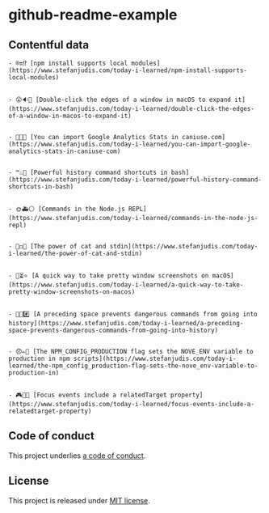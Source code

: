 # github-readme-example

## Contentful data














































<!-- CONTENTFUL_START -->

    - ®🔛⁉️ [npm install supports local modules](https://www.stefanjudis.com/today-i-learned/npm-install-supports-local-modules)
  

    - 😲🔉🌅 [Double-click the edges of a window in macOS to expand it](https://www.stefanjudis.com/today-i-learned/double-click-the-edges-of-a-window-in-macos-to-expand-it)
  

    - 🚮📑😖 [You can import Google Analytics Stats in caniuse.com](https://www.stefanjudis.com/today-i-learned/you-can-import-google-analytics-stats-in-caniuse-com)
  

    - ™♨️🚧 [Powerful history command shortcuts in bash](https://www.stefanjudis.com/today-i-learned/powerful-history-command-shortcuts-in-bash)
  

    - 🌞🚑⚪ [Commands in the Node.js REPL](https://www.stefanjudis.com/today-i-learned/commands-in-the-node-js-repl)
  

    - 📃◻️🐌 [The power of cat and stdin](https://www.stefanjudis.com/today-i-learned/the-power-of-cat-and-stdin)
  

    - 🚂⏳⭐️ [A quick way to take pretty window screenshots on macOS](https://www.stefanjudis.com/today-i-learned/a-quick-way-to-take-pretty-window-screenshots-on-macos)
  

    - 💩🐬#️⃣ [A preceding space prevents dangerous commands from going into history](https://www.stefanjudis.com/today-i-learned/a-preceding-space-prevents-dangerous-commands-from-going-into-history)
  

    - 😞✏️🐛 [The NPM_CONFIG_PRODUCTION flag sets the NOVE_ENV variable to production in npm scripts](https://www.stefanjudis.com/today-i-learned/the-npm_config_production-flag-sets-the-nove_env-variable-to-production-in)
  

    - 🎮🍨🎅 [Focus events include a relatedTarget property](https://www.stefanjudis.com/today-i-learned/focus-events-include-a-relatedtarget-property)
  
<!-- CONTENTFUL_END -->
  
  
  
  
  
  
  
  
  
  
  
  
  
  
  
  
  
  
  
  
  
  
  
  
  
  
  
  
  
  
  
  
  
  
  
  
  
  
  
  
  
  
  
  
  

## Code of conduct

This project underlies [a code of conduct](./CODE-OF-CONDUCT.md).

## License

This project is released under [MIT license](./LICENSE).
